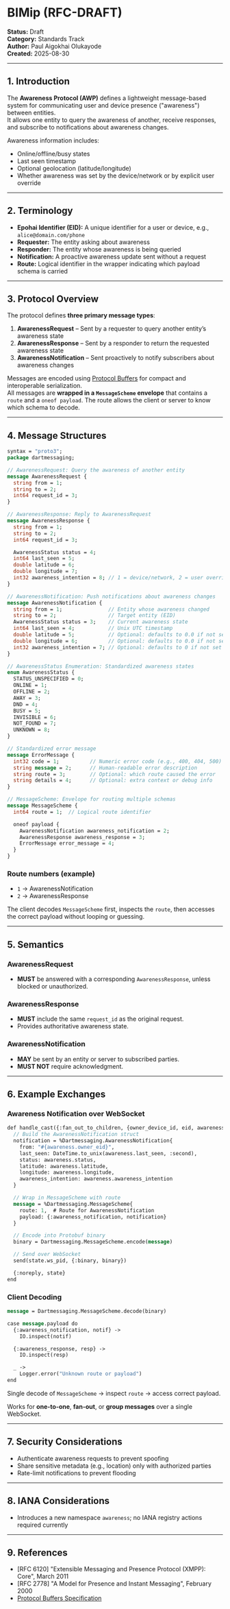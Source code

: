 # BIMip (RFC-DRAFT)

**Status:** Draft  
**Category:** Standards Track  
**Author:** Paul Aigokhai Olukayode  
**Created:** 2025-08-30

---

## 1. Introduction

The **Awareness Protocol (AWP)** defines a lightweight message-based system for communicating user and device presence ("awareness") between entities.  
It allows one entity to query the awareness of another, receive responses, and subscribe to notifications about awareness changes.

Awareness information includes:

- Online/offline/busy states
- Last seen timestamp
- Optional geolocation (latitude/longitude)
- Whether awareness was set by the device/network or by explicit user override

---

## 2. Terminology

- **Epohai Identifier (EID):** A unique identifier for a user or device, e.g., `alice@domain.com/phone`
- **Requester:** The entity asking about awareness
- **Responder:** The entity whose awareness is being queried
- **Notification:** A proactive awareness update sent without a request
- **Route:** Logical identifier in the wrapper indicating which payload schema is carried

---

## 3. Protocol Overview

The protocol defines **three primary message types**:

1. **AwarenessRequest** – Sent by a requester to query another entity’s awareness state
2. **AwarenessResponse** – Sent by a responder to return the requested awareness state
3. **AwarenessNotification** – Sent proactively to notify subscribers about awareness changes

Messages are encoded using [Protocol Buffers](https://developers.google.com/protocol-buffers) for compact and interoperable serialization.  
All messages are **wrapped in a `MessageScheme` envelope** that contains a `route` and a `oneof payload`. The route allows the client or server to know which schema to decode.

---

## 4. Message Structures

```proto
syntax = "proto3";
package dartmessaging;

// AwarenessRequest: Query the awareness of another entity
message AwarenessRequest {
  string from = 1;
  string to = 2;
  int64 request_id = 3;
}

// AwarenessResponse: Reply to AwarenessRequest
message AwarenessResponse {
  string from = 1;
  string to = 2;
  int64 request_id = 3;

  AwarenessStatus status = 4;
  int64 last_seen = 5;
  double latitude = 6;
  double longitude = 7;
  int32 awareness_intention = 8; // 1 = device/network, 2 = user override
}

// AwarenessNotification: Push notifications about awareness changes
message AwarenessNotification {
  string from = 1;               // Entity whose awareness changed
  string to = 2;                 // Target entity (EID)
  AwarenessStatus status = 3;    // Current awareness state
  int64 last_seen = 4;           // Unix UTC timestamp
  double latitude = 5;           // Optional: defaults to 0.0 if not set
  double longitude = 6;          // Optional: defaults to 0.0 if not set
  int32 awareness_intention = 7; // Optional: defaults to 0 if not set
}

// AwarenessStatus Enumeration: Standardized awareness states
enum AwarenessStatus {
  STATUS_UNSPECIFIED = 0;
  ONLINE = 1;
  OFFLINE = 2;
  AWAY = 3;
  DND = 4;
  BUSY = 5;
  INVISIBLE = 6;
  NOT_FOUND = 7;
  UNKNOWN = 8;
}

// Standardized error message
message ErrorMessage {
  int32 code = 1;          // Numeric error code (e.g., 400, 404, 500)
  string message = 2;      // Human-readable error description
  string route = 3;        // Optional: which route caused the error
  string details = 4;      // Optional: extra context or debug info
}

// MessageScheme: Envelope for routing multiple schemas
message MessageScheme {
  int64 route = 1;  // Logical route identifier

  oneof payload {
    AwarenessNotification awareness_notification = 2;
    AwarenessResponse awareness_response = 3;
    ErrorMessage error_message = 4;
  }
}
```

### Route numbers (example)

- `1` → AwarenessNotification
- `2` → AwarenessResponse

The client decodes `MessageScheme` first, inspects the `route`, then accesses the correct payload without looping or guessing.

---

## 5. Semantics

### AwarenessRequest

- **MUST** be answered with a corresponding `AwarenessResponse`, unless blocked or unauthorized.

### AwarenessResponse

- **MUST** include the same `request_id` as the original request.
- Provides authoritative awareness state.

### AwarenessNotification

- **MAY** be sent by an entity or server to subscribed parties.
- **MUST NOT** require acknowledgment.

---

## 6. Example Exchanges

### Awareness Notification over WebSocket

```proto
def handle_cast({:fan_out_to_children, {owner_device_id, eid, awareness}}, state) do
  // Build the AwarenessNotification struct
  notification = %Dartmessaging.AwarenessNotification{
    from: "#{awareness.owner_eid}",
    last_seen: DateTime.to_unix(awareness.last_seen, :second),
    status: awareness.status,
    latitude: awareness.latitude,
    longitude: awareness.longitude,
    awareness_intention: awareness.awareness_intention
  }

  // Wrap in MessageScheme with route
  message = %Dartmessaging.MessageScheme{
    route: 1,  # Route for AwarenessNotification
    payload: {:awareness_notification, notification}
  }

  // Encode into Protobuf binary
  binary = Dartmessaging.MessageScheme.encode(message)

  // Send over WebSocket
  send(state.ws_pid, {:binary, binary})

  {:noreply, state}
end
```

### Client Decoding

```proto
message = Dartmessaging.MessageScheme.decode(binary)

case message.payload do
  {:awareness_notification, notif} ->
    IO.inspect(notif)

  {:awareness_response, resp} ->
    IO.inspect(resp)

  _ ->
    Logger.error("Unknown route or payload")
end

```

Single decode of `MessageScheme` → inspect `route` → access correct payload.

Works for **one-to-one**, **fan-out**, or **group messages** over a single WebSocket.

---

## 7. Security Considerations

- Authenticate awareness requests to prevent spoofing
- Share sensitive metadata (e.g., location) only with authorized parties
- Rate-limit notifications to prevent flooding

---

## 8. IANA Considerations

- Introduces a new namespace `awareness`; no IANA registry actions required currently

---

## 9. References

- [RFC 6120] "Extensible Messaging and Presence Protocol (XMPP): Core", March 2011
- [RFC 2778] "A Model for Presence and Instant Messaging", February 2000
- [Protocol Buffers Specification](https://developers.google.com/protocol-buffers)
